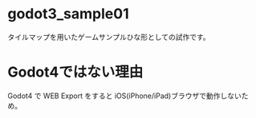 # godot3_sample01
タイルマップを用いたゲームサンプルひな形としての試作です。

# Godot4ではない理由
Godot4 で WEB Export をすると iOS(iPhone/iPad)ブラウザで動作しないため。


